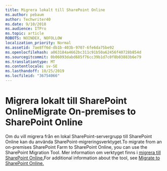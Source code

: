 ```yaml
---
title: Migrera lokalt till SharePoint Online
ms.author: pebaum
author: Techwriter40
ms.date: 9/10/2018
ms.audience: ITPro
ms.topic: article
ROBOTS: NOINDEX, NOFOLLOW
localization_priority: Normal
ms.assetid: 7ae8ff6d-db1b-403b-9707-6fe6da75be92
ms.openlocfilehash: a063184a4662bc311c91b50a62456f40728b854d
ms.sourcegitcommit: 0b06093dabd685f76cc39b1d7c0f8b03883b6e79
ms.translationtype: MT
ms.contentlocale: sv-SE
ms.lasthandoff: 10/25/2019
ms.locfileid: "36754066"
---
```

# <a name="migrate-on-premises-to-sharepoint-online"></a><span data-ttu-id="1d9fe-102">Migrera lokalt till SharePoint Online</span><span class="sxs-lookup"><span data-stu-id="1d9fe-102">Migrate On-premises to SharePoint Online</span></span>

<span data-ttu-id="1d9fe-103">Om du vill migrera från en lokal SharePoint-servergrupp till SharePoint Online kan du använda SharePoint-migreringsverktyget.</span><span class="sxs-lookup"><span data-stu-id="1d9fe-103">To migrate from an on-premises SharePoint Farm to SharePoint Online, you can use the SharePoint Migration Tool.</span></span> <span data-ttu-id="1d9fe-104">Mer information om verktyget finns i [migrera till SharePoint Online.](https://go.microsoft.com/fwlink/?linkid=2019574)</span><span class="sxs-lookup"><span data-stu-id="1d9fe-104">For additional information about the tool, see [Migrate to SharePoint Online.](https://go.microsoft.com/fwlink/?linkid=2019574)</span></span>
  

